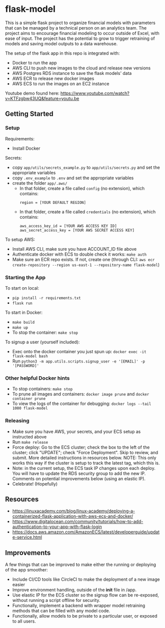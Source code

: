 # flask-model

This is a simple flask project to organize financial models with parameters that can be managed by a technical person on an analytics team. The project aims to encourage financial modeling to occur outside of Excel, with ease of input. The project has the potential to grow to trigger retraining of models and saving model outputs to a data warehouse.

The setup of the flask app in this repo is integrated with:
- Docker to run the app
- AWS CLI to push new images to the cloud and release new versions
- AWS Postgres RDS instance to save the flask models' data
- AWS ECR to release new docker images
- AWS ECS to run the images on an EC2 instance

Youtube demo found here: https://www.youtube.com/watch?v=KTFzgbw43UQ&feature=youtu.be

## Getting Started

### Setup

Requirements:
- Install Docker

Secrets:
- copy `app/utils/secrets_example.py` to `app/utils/secrets.py` and set the appropriate variables
- copy `.env_example` to `.env` and set the appropriate variables
- create the folder `app/.aws/`
    - In that folder, create a file called `config` (no extension), which contains:
        ```
        region = [YOUR DEFAULT REGION]
        ```
    - In that folder, create a file called `credentials` (no extension), which contains:
        ```
        aws_access_key_id = [YOUR AWS ACCESS KEY ID]
        aws_secret_access_key = [YOUR AWS SECRET ACCESS KEY]
        ```

To setup AWS:
- Install AWS CLI, make sure you have ACCOUNT_ID file above
- Authenticate docker with ECS to double check it works: `make auth`
- Make sure an ECR repo exists. If not, create one (through CLI: `aws ecr create-repository --region us-east-1 --repository-name flask-model`)

### Starting the App

To start on local:
- `pip install -r requirements.txt`
- `flask run`

To start in Docker:
- `make build`
- `make up`
- To stop the container: `make stop`

To signup a user (yourself included):
- Exec onto the docker container you just spun up: `docker exec -it flask-model bash`
- Run `python3 -m app.utils.scripts.signup_user -e '[EMAIL]' -p '[PASSWORD]'`

### Other helpful Docker hints

- To stop containers: `make stop`
- To prune all images and containers: `docker image prune` and `docker container prune`
- To view the logs of the container for debugging: `docker logs --tail 1000 flask-model`

### Releasing

- Make sure you have AWS, your secrets, and your ECS setup as instructed above
- Run `make release`
- Force deploy: Go to the ECS cluster; check the box to the left of the cluster; click "UPDATE"; check "Force Deployment". Skip to review, and submit. More detailed instructions in resources below. NOTE: This only works this way if the cluster is setup to track the latest tag, which this is.
- Note: in the current setup, the ECS task IP changes upon each deploy. You will have to update the RDS security group to add the new IP. Comments on potential improvements below (using an elastic IP).
- Celebrate! (Hopefully)

## Resources
- https://linuxacademy.com/blog/linux-academy/deploying-a-containerized-flask-application-with-aws-ecs-and-docker/
- https://www.digitalocean.com/community/tutorials/how-to-add-authentication-to-your-app-with-flask-login
- https://docs.aws.amazon.com/AmazonECS/latest/developerguide/update-service.html

## Improvements

A few things that can be improved to make either the running or deploying of the app smoother:
- Include CI/CD tools like CircleCI to make the deployment of a new image easier
- Improve environment handling, outside of the __init__ file in /app.
- Use elastic IP for the ECS cluster so the signup flow can be re-exposed, without running a script offline for security.
- Functionally, implement a backend with wrapper model retraining methods that can be filled with any model code.
- Functionally, allow models to be private to a particular user, or exposed to all users.